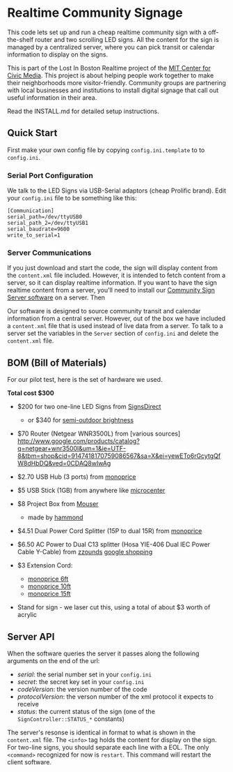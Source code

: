 Realtime Community Signage
==========================

This code lets set up and run a cheap realtime community sign with a off-the-shelf router and two scrolling LED signs.  All the content for the sign is managed by a centralized server, where you can pick transit or calendar information to display on the signs.

This is part of the Lost In Boston Realtime project of the [MIT Center for Civic Media](http://civic.mit.edu).  This project is about helping people work together to make their neighborhoods more visitor-friendly. Community groups are partnering with local businesses and institutions to install digital signage that call out useful information in their area. 

Read the INSTALL.md for detailed setup instructions.

Quick Start
-----------

First make your own config file by copying `config.ini.template` to to `config.ini`.

### Serial Port Configuration

We talk to the LED Signs via USB-Serial adaptors (cheap Prolific brand).  Edit your `config.ini` file to be something like this:

```
[Communication]
serial_path=/dev/ttyUSB0
serial_path_2=/dev/ttyUSB1
serial_baudrate=9600
write_to_serial=1
```

### Server Communications

If you just download and start the code, the sign will display content from the `content.xml` file included.  However, it is intended to fetch content from a server, so it can display realtime information.  If you want to have the sign realtime content from a server, you'll need to install our [Community Sign Server software](https://github.com/c4fcm/Community-Sign-Server) on a server.  Then 

Our software is designed to source community transit and calendar information from a central server.  However, out of the box we have included a `content.xml` file that is used instead of live data from a server.  To talk to a server set the variables in the `Server` section of `config.ini` and delete the `content.xml` file.


BOM (Bill of Materials)
-----------------------

For our pilot test, here is the set of hardware we used.

**Total cost $300**

- $200 for two one-line LED Signs from [SignsDirect](http://www.signsdirect.com/Home/LED-Signs-Programmable/7x80-LED-Indoor-Brightness-Sign-Red)
    - or $340 for [semi-outdoor brightness](http://www.signsdirect.com/Home/LED-Signs-Programmable/Red-Programable-Ultra-Bright-LED-Message-Sign)

- $70 Router (Netgear WNR3500L) from [various sources] <http://www.google.com/products/catalog?q=netgear+wnr3500l&um=1&ie=UTF-8&tbm=shop&cid=9147418170759086567&sa=X&ei=yewETo6rGcytgQfW8dHbDQ&ved=0CDAQ8wIwAg>

- $2.70 USB Hub (3 ports) from [monoprice](http://www.monoprice.com/products/product.asp?c_id=103&cp_id=10307&cs_id=1030702&p_id=6631&seq=1&format=3#specification)

- $5 USB Stick (1GB) from anywhere like [microcenter](http://www.microcenter.com/single_product_results.phtml?product_id=0250132)
 
- $8 Project Box from [Mouser](http://www.mouser.com:80/Search/ProductDetail.aspx?R=1591XXFSBKvirtualkey54600000virtualkey546-1591XXFSBK)
    - made by [hammond](http://www.hammondmfg.com/dwg2XXS.htm)

- $4.51 Dual Power Cord Splitter (15P to dual 15R) from
[monoprice](http://www.monoprice.com/products/product.asp?c_id=102&cp_id=10228&cs_id=1022808&p_id=5308&seq=1&format=1#largeimage)

* $6.50 AC Power to Dual C13 splitter (Hosa YIE-406 Dual IEC Power Cable Y-Cable) from [zzounds](http://www.zzounds.com/item--HOSYIE4)
[google shopping](http://www.google.com/products/catalog?hl=en&client=safari&rls=en&q=1+ft+c13++Y+cable&um=1&ie=UTF-8&cid=862520688626840929&sa=X&ei=3OKuTainA8q9tgfR_t3eAw&ved=0CDUQ8gIwAw#)

* $3 Extension Cord:
   - [monoprice 6ft](http://www.monoprice.com/products/product.asp?c_id=102&cp_id=10228&cs_id=1022802&p_id=5299&seq=1&format=2)
    - [monoprice 10ft ](http://www.monoprice.com/products/product.asp?c_id=102&cp_id=10228&cs_id=1022802&p_id=5300&seq=1&format=2)
    - [monoprice 15ft](http://www.monoprice.com/products/product.asp?c_id=102&cp_id=10228&cs_id=1022802&p_id=5301&seq=1&format=2)

* Stand for sign - we laser cut this, using a total of about $3 worth of acrylic

Server API
----------

When the software queries the server it passes along the following arguments on the end of the url:

- *serial*: the serial number set in your `config.ini`
- *secret*: the secret key set in your `config.ini`
- *codeVersion*: the version number of the code
- *protocolVersion*: the verson number of the xml protocol it expects to receive
- *status*: the current status of the sign (one of the `SignController::STATUS_*` constants)

The server's resonse is identical in format to what is shown in the `content.xml` file.  The `<info>` tag holds the content for display on the sign.  For two-line signs, you should separate each line with a EOL.  The only `<command>` recognized for now is `restart`.  This command will restart the client software.